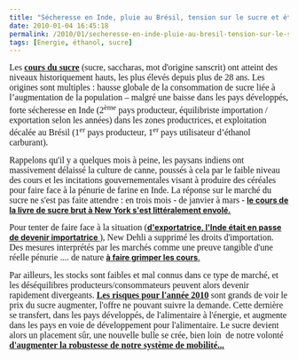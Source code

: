 ```yaml
---
title: "Sécheresse en Inde, pluie au Brésil, tension sur le sucre et éthanol en hausse …"
date: 2010-01-04 16:45:18
permalink: /2010/01/secheresse-en-inde-pluie-au-bresil-tension-sur-le-sucre-et-ethanol-en-hausse.html
tags: [Energie, éthanol, sucre]
---
```


<p class="MsoNormal"><font face="Calibri" size="3">Les <strong><span style="text-decoration: underline"><a href="http://www.publicsenat.fr/vod/conversation-d-avenirs/le-sucre/62943" target="_blank" title="conversation d'avenir">cours du sucre</a></span></strong> (sucre, saccharas, mot d'origine sanscrit) ont atteint des niveaux historiquement hauts, les plus élevés depuis plus de 28 ans. Les origines sont multiples : hausse globale de la consommation de sucre liée à l’augmentation de la population – malgré une baisse dans les pays développés, forte sécheresse en Inde (2<sup>ème</sup> pays producteur, équilibriste importation / exportation selon les années) dans les zones productrices, et exploitation décalée au Brésil (1<sup>er</sup> pays producteur, 1<sup>er</sup> pays utilisateur d’éthanol carburant).</font></p> <p class="MsoNormal"><font face="Calibri" size="3">Rappelons qu'il y a quelques mois à peine, les paysans indiens ont massivement délaissé la culture de canne, poussés à cela par le faible niveau des cours et les incitations gouvernementales visant à produire des céréales pour faire face à la pénurie de farine en Inde. La réponse sur le marché du sucre ne s'est pas faite attendre : en trois mois - de janvier à mars - </font><a href="http://www.leblogfinance.com/2009/07/le-cours-du-sucre-senvole-.html"><strong>le cours de la livre de sucre brut à New York s'est littéralement envolé.</strong> </a></p> <p class="MsoNormal"></p>   <!--more-->  <p class="MsoNormal"><font face="Calibri" size="3">Pour tenter de faire face à la situation (</font><a href="http://www.leblogfinance.com/2009/05/inde-baisse-des-exportations.html"><strong>d'exportatrice, l'Inde était en passe de devenir importatrice </strong></a><font face="Calibri" size="3">), New Dehli a supprimé les droits d'importation. Des mesures interprétés par les marchés comme une preuve tangible d'une réelle pénurie .... de nature </font><a href="http://www.leblogfinance.com/2009/05/le-sucre-flambe-.html" target="_blank"><strong>à faire grimper les cours</strong></a><span style="text-decoration: underline">.</span> <p class="MsoNormal"><font face="Calibri" size="3">Par ailleurs, les stocks sont faibles et mal connus dans ce type de marché, et les déséquilibres producteurs/consommateurs peuvent alors devenir rapidement divergeants. <strong><span style="text-decoration: underline"><a href="http://www.czarnikow.com/market_intelligence/documents/reports/review/07-2009/resource_template.asp" target="_blank">Les risques pour l'année 2010</a></span></strong> sont grands de voir le prix du sucre augmenter, l'offre ne pouvant suivre la demande. Cette dernière se transfert, dans les pays développés, de l'alimentaire à l'énergie, et augmente dans les pays en voie de développement pour l'alimentaire. Le sucre devient alors un placement sûr, une nouvelle bulle se crée, bien loin  de notre volonté <strong><span style="text-decoration: underline"><a href="https://gabrielplassat.github.io/transportsdufutur/2009/11/pour-une-mobilite-plus-robuste-aux-crises-a-venir.html" target="_blank">d'augmenter la robustesse de notre système de mobilité...</a></span></strong></font></p> <p class="MsoNormal"><font face="Calibri" size="3"></font> </p> <p></p></p>
